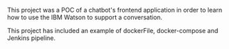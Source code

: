 This project was a POC of a chatbot's frontend application in order to learn how to use the IBM Watson to support a conversation.

This project has included an example of dockerFile, docker-compose and Jenkins pipeline.
